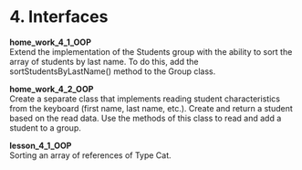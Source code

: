 <h1> 4. Interfaces </h1>

<p>
<b> home_work_4_1_OOP </b><br>
Extend the implementation of the Students group with the ability to sort the array of students by last name. To do this, add the sortStudentsByLastName() method to the Group class.
</p>

<p>
<b> home_work_4_2_OOP </b><br>
Create a separate class that implements reading student characteristics from the keyboard (first name, last name, etc.). Create and return a student based on the read data. Use the methods of this class to read and add a student to a group.
</p>

<p>
<b> lesson_4_1_OOP </b><br>
Sorting an array of references of Type Cat.
</p>